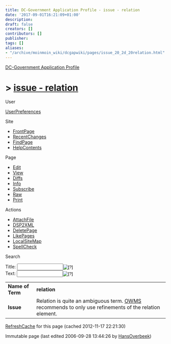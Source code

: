 ```yaml
---
title: DC-Government Application Profile - issue - relation
date: '2017-09-01T16:21:09+01:00'
description: 
draft: false
creators: []
contributors: []
publisher: 
tags: []
aliases:
- "/archive/moinmoin_wiki/dcgapwiki/pages/issue_20_2d_20relation.html"
---
```


 [DC-Government Application Profile](http://dublincore.org/dcgapwiki/FrontPage)

# > [issue - relation](http://dublincore.org/dcgapwiki/issue_20_2d_20relation?action=fullsearch&value=issue+-+relation&literal=1&case=1&context=40 "Click here to do a full-text search for this title")

User

 [UserPreferences](http://dublincore.org/dcgapwiki/UserPreferences)

Site

- [FrontPage](http://dublincore.org/dcgapwiki/FrontPage)
- [RecentChanges](http://dublincore.org/dcgapwiki/RecentChanges)
- [FindPage](http://dublincore.org/dcgapwiki/FindPage)
- [HelpContents](http://dublincore.org/dcgapwiki/HelpContents)

Page

- [Edit](http://dublincore.org/dcgapwiki/issue_20_2d_20relation?action=edit "Edit")
- [View](http://dublincore.org/dcgapwiki/issue_20_2d_20relation "View")
- [Diffs](http://dublincore.org/dcgapwiki/issue_20_2d_20relation?action=diff "Diffs")
- [Info](http://dublincore.org/dcgapwiki/issue_20_2d_20relation?action=info "Info")
- [Subscribe](http://dublincore.org/dcgapwiki/issue_20_2d_20relation?action=subscribe "Subscribe")
- [Raw](http://dublincore.org/dcgapwiki/issue_20_2d_20relation?action=raw "Raw")
- [Print](http://dublincore.org/dcgapwiki/issue_20_2d_20relation?action=print "Print")

Actions

- [AttachFile](http://dublincore.org/dcgapwiki/issue_20_2d_20relation?action=AttachFile)
- [DSP2XML](http://dublincore.org/dcgapwiki/issue_20_2d_20relation?action=DSP2XML)
- [DeletePage](http://dublincore.org/dcgapwiki/issue_20_2d_20relation?action=DeletePage)
- [LikePages](http://dublincore.org/dcgapwiki/issue_20_2d_20relation?action=LikePages)
- [LocalSiteMap](http://dublincore.org/dcgapwiki/issue_20_2d_20relation?action=LocalSiteMap)
- [SpellCheck](http://dublincore.org/dcgapwiki/issue_20_2d_20relation?action=SpellCheck)

Search

<form method="POST" action="/dcgapwiki/issue_20_2d_20relation">
<p>
<input name="action" value="inlinesearch" type="hidden">
<input name="context" value="40" type="hidden">
Title: <input name="text_title" size="15" maxlength="50" type="text"><input src="issue_20_2d_20relation_files/moin-search.png" name="button_title" alt="[?]" type="image"><br>Text: <input name="text_full" size="15" maxlength="50" type="text"><input src="issue_20_2d_20relation_files/moin-search.png" name="button_full" alt="[?]" type="image">
</p>
</form>

<table>
  <tbody>
    <tr>
      <td>
        <strong>Name of Term</strong>
      </td>
      <td>
        <strong>relation</strong>
      </td>
    </tr>
    <tr>
      <td>
        <strong>Issue</strong>
      </td>
      <td>
        Relation is quite an ambiguous term. <a href="http://dublincore.org/dcgapwiki/OWMS">OWMS</a> recommends to only use refinements of the relation element.</td>
    </tr>
  </tbody>
</table>


 [RefreshCache](http://dublincore.org/dcgapwiki/issue_20_2d_20relation?action=refresh&arena=Page.py&key=issue_20_2d_20relation.text_html) for this page (cached 2012-11-17 22:21:30)  

Immutable page (last edited 2006-09-28 13:44:26 by [HansOverbeek](http://dublincore.org/dcgapwiki/HansOverbeek))

